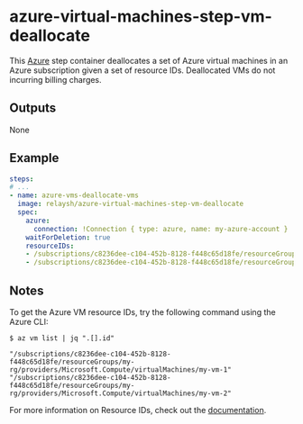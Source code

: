 # azure-virtual-machines-step-vm-deallocate

This [Azure](https://azure.microsoft.com/en-us/services/virtual-machines/) step container deallocates a set of Azure virtual machines in an Azure subscription given a set of resource IDs. Deallocated VMs do not incurring billing charges.

## Outputs
None

## Example  

```yaml
steps:
# ...
- name: azure-vms-deallocate-vms
  image: relaysh/azure-virtual-machines-step-vm-deallocate
  spec:
    azure:
      connection: !Connection { type: azure, name: my-azure-account }
    waitForDeletion: true
    resourceIDs:
    - /subscriptions/c8236dee-c104-452b-8128-f448c65d18fe/resourceGroups/my-rg/providers/Microsoft.Compute/virtualMachines/my-vm-1
    - /subscriptions/c8236dee-c104-452b-8128-f448c65d18fe/resourceGroups/my-rg/providers/Microsoft.Compute/virtualMachines/my-vm-2
```

## Notes
To get the Azure VM resource IDs, try the following command using the Azure CLI: 
 ```
 $ az vm list | jq ".[].id"

"/subscriptions/c8236dee-c104-452b-8128-f448c65d18fe/resourceGroups/my-rg/providers/Microsoft.Compute/virtualMachines/my-vm-1"
"/subscriptions/c8236dee-c104-452b-8128-f448c65d18fe/resourceGroups/my-rg/providers/Microsoft.Compute/virtualMachines/my-vm-2"
```

For more information on Resource IDs, check out the [documentation](https://docs.microsoft.com/en-us/rest/api/resources/resources/getbyid). 
